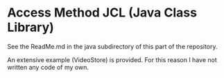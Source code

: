 # Access Method JCL (Java Class Library)

See the ReadMe.md in the java subdirectory of this part of the repository.

An extensive example (VideoStore) is provided. For this reason I have not written any code of my own.


